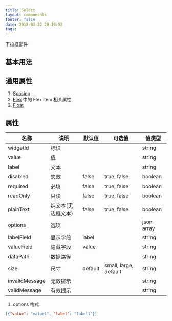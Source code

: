 ```yaml
---
title: Select
layout: components
footer: false
date: 2018-03-22 20:10:52
tags:
---
```


下拉框部件

## 基本用法

## 通用属性

1. [Spacing](../Utilities/Spacing.html)
1. [Flex](../Utilities/Flex.html) 中的 Flex item 相关属性
1. [Float](../Utilities/Float.html)

## 属性

| 名称  | 说明 | 默认值 | 可选值 | 值类型 |
| ----- | ------ | ----- | ----- | --------- |
| widgetId | 标识 | | | string |
| value | 值 | | | string |
| label | 文本 | | | string |
| disabled | 失效 | false | true, false | boolean |
| required | 必填 | false | true, false | boolean |
| readOnly | 只读 | false | true, false | boolean |
| plainText | 纯文本(无边框文本) | false | true, false | boolean |
| options | 选项 | | | json array |
| labelField | 显示字段 | label | | string |
| valueField | 隐藏字段 | value | | string |
| dataPath | 数据路径 | | | string |
| size | 尺寸 | default | small, large, default | string |
| invalidMessage | 无效提示 | | | string |
| validMessage | 有效提示 | | | string |

1. options 格式
```json
[{"value": "value1", "label": "label1"}]
```
